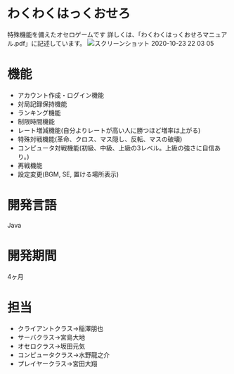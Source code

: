 # わくわくはっくおせろ
特殊機能を備えたオセロゲームです
詳しくは、「わくわくはっくおせろマニュアル.pdf」に記述しています。
![スクリーンショット 2020-10-23 22 03 05](https://user-images.githubusercontent.com/56623611/97009253-d5aed700-157e-11eb-84f4-74d19e643ddf.png)

# 機能
* アカウント作成・ログイン機能
* 対局記録保持機能
* ランキング機能
* 制限時間機能
* レート増減機能(自分よりレートが高い人に勝つほど増率は上がる)
* 特殊対戦機能(革命、クロス、マス隠し、反転、マスの破壊)
* コンピュータ対戦機能(初級、中級、上級の3レベル。上級の強さに自信あり。)
* 再戦機能
* 設定変更(BGM, SE, 置ける場所表示)

# 開発言語
Java

# 開発期間
4ヶ月

# 担当
* クライアントクラス->稲澤朋也
* サーバクラス->宮島大地
* オセロクラス->坂田元気
* コンピュータクラス->水野龍之介
* プレイヤークラス->宮田大翔

